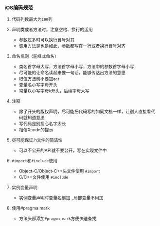 ### iOS编码规范

1. 代码列数最大为`100`列
2. 声明类或者方法时，注意空格、换行的适用
   * 参数过多时可以换行冒号对其
   * 调用方法是也是如此，参数都写在一行或者换行冒号对齐

3. 命名规则（驼峰式命名）
   * 类名首字母大写，方法首字母小写，方法中的参数首字母小写
   * 尽可能的让命名读起来像一句话，能够传达出方法的意思
   * 取值方法前不要加`get`
   * 变量名小写字母开头
   * 常量以小写字母`k`开头，后续字母大写

4. 注释
   * 除了开头的版权声明，尽可能把代码写的如同文档一样，让别人直接看代码就知道意思
   * 写代码是别担心名字太长
   * 相信Xcode的提示

5. 尽可能保证.h文件的简洁性
   * 可以不公开的API就不要公开，写在实现文件中

6. `#import`和`#include`使用
   * Object-C/Object-C++头文件使用 `#import`
   * C/C++文件使用 `#include`

7. 实例变量声明
   * 实例变量声明时变量名前加`_`,局部变量不用加

8. 使用#pragma mark
   * 方法头部添加`#pragma mark`方便快速查找
